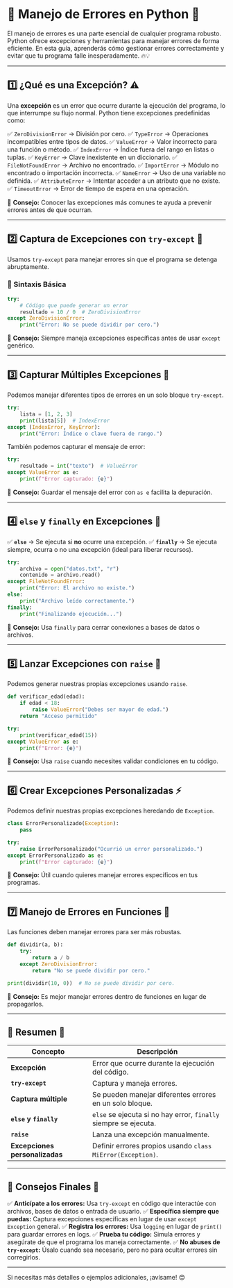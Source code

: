 # 📌 Manejo de Errores en Python 🚀

El manejo de errores es una parte esencial de cualquier programa robusto. Python ofrece excepciones y herramientas para manejar errores de forma eficiente. En esta guía, aprenderás cómo gestionar errores correctamente y evitar que tu programa falle inesperadamente. 🔥💡

---

## 1️⃣ ¿Qué es una Excepción? ⚠️

Una **excepción** es un error que ocurre durante la ejecución del programa, lo que interrumpe su flujo normal. Python tiene excepciones predefinidas como:

✅ `ZeroDivisionError` → División por cero.
✅ `TypeError` → Operaciones incompatibles entre tipos de datos.
✅ `ValueError` → Valor incorrecto para una función o método.
✅ `IndexError` → Índice fuera del rango en listas o tuplas.
✅ `KeyError` → Clave inexistente en un diccionario.
✅ `FileNotFoundError` → Archivo no encontrado.
✅ `ImportError` → Módulo no encontrado o importación incorrecta.
✅ `NameError` → Uso de una variable no definida.
✅ `AttributeError` → Intentar acceder a un atributo que no existe.
✅ `TimeoutError` → Error de tiempo de espera en una operación.

📌 **Consejo:** Conocer las excepciones más comunes te ayuda a prevenir errores antes de que ocurran.

---

## 2️⃣ Captura de Excepciones con `try-except` 🔄

Usamos `try-except` para manejar errores sin que el programa se detenga abruptamente.

### 🔹 Sintaxis Básica
```python
try:
    # Código que puede generar un error
    resultado = 10 / 0  # ZeroDivisionError
except ZeroDivisionError:
    print("Error: No se puede dividir por cero.")
```

📌 **Consejo:** Siempre maneja excepciones específicas antes de usar `except` genérico.

---

## 3️⃣ Capturar Múltiples Excepciones 🛑

Podemos manejar diferentes tipos de errores en un solo bloque `try-except`.

```python
try:
    lista = [1, 2, 3]
    print(lista[5])  # IndexError
except (IndexError, KeyError):
    print("Error: Índice o clave fuera de rango.")
```

También podemos capturar el mensaje de error:
```python
try:
    resultado = int("texto")  # ValueError
except ValueError as e:
    print(f"Error capturado: {e}")
```

📌 **Consejo:** Guardar el mensaje del error con `as e` facilita la depuración.

---

## 4️⃣ `else` y `finally` en Excepciones 🔄

✅ **`else`** → Se ejecuta si **no** ocurre una excepción.
✅ **`finally`** → Se ejecuta siempre, ocurra o no una excepción (ideal para liberar recursos).

```python
try:
    archivo = open("datos.txt", "r")
    contenido = archivo.read()
except FileNotFoundError:
    print("Error: El archivo no existe.")
else:
    print("Archivo leído correctamente.")
finally:
    print("Finalizando ejecución...")
```

📌 **Consejo:** Usa `finally` para cerrar conexiones a bases de datos o archivos.

---

## 5️⃣ Lanzar Excepciones con `raise` 🚀

Podemos generar nuestras propias excepciones usando `raise`.

```python
def verificar_edad(edad):
    if edad < 18:
        raise ValueError("Debes ser mayor de edad.")
    return "Acceso permitido"

try:
    print(verificar_edad(15))
except ValueError as e:
    print(f"Error: {e}")
```

📌 **Consejo:** Usa `raise` cuando necesites validar condiciones en tu código.

---

## 6️⃣ Crear Excepciones Personalizadas ⚡

Podemos definir nuestras propias excepciones heredando de `Exception`.

```python
class ErrorPersonalizado(Exception):
    pass

try:
    raise ErrorPersonalizado("Ocurrió un error personalizado.")
except ErrorPersonalizado as e:
    print(f"Error capturado: {e}")
```

📌 **Consejo:** Útil cuando quieres manejar errores específicos en tus programas.

---

## 7️⃣ Manejo de Errores en Funciones 🌟

Las funciones deben manejar errores para ser más robustas.

```python
def dividir(a, b):
    try:
        return a / b
    except ZeroDivisionError:
        return "No se puede dividir por cero."

print(dividir(10, 0))  # No se puede dividir por cero.
```

📌 **Consejo:** Es mejor manejar errores dentro de funciones en lugar de propagarlos.

---

## 🎯 Resumen 📌

| Concepto | Descripción |
|----------|------------|
| **Excepción** | Error que ocurre durante la ejecución del código. |
| **`try-except`** | Captura y maneja errores. |
| **Captura múltiple** | Se pueden manejar diferentes errores en un solo bloque. |
| **`else` y `finally`** | `else` se ejecuta si no hay error, `finally` siempre se ejecuta. |
| **`raise`** | Lanza una excepción manualmente. |
| **Excepciones personalizadas** | Definir errores propios usando `class MiError(Exception)`. |

---

## 📌 Consejos Finales 🎯
✅ **Anticípate a los errores:** Usa `try-except` en código que interactúe con archivos, bases de datos o entrada de usuario.
✅ **Específica siempre que puedas:** Captura excepciones específicas en lugar de usar `except Exception` general.
✅ **Registra los errores:** Usa `logging` en lugar de `print()` para guardar errores en logs.
✅ **Prueba tu código:** Simula errores y asegúrate de que el programa los maneja correctamente.
✅ **No abuses de `try-except`:** Úsalo cuando sea necesario, pero no para ocultar errores sin corregirlos.

---

Si necesitas más detalles o ejemplos adicionales, ¡avísame! 😊

